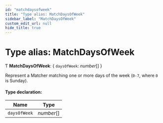 ```yaml
---
id: "matchdaysofweek"
title: "Type alias: MatchDaysOfWeek"
sidebar_label: "MatchDaysOfWeek"
custom_edit_url: null
hide_title: true
---
```


# Type alias: MatchDaysOfWeek

Ƭ **MatchDaysOfWeek**: { `daysOfWeek`: *number*[]  }

Represent a Matcher matching one or more days of the week (`0-7`, where `0`
is Sunday).

#### Type declaration:

Name | Type |
------ | ------ |
`daysOfWeek` | *number*[] |
